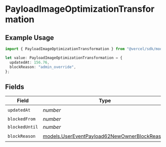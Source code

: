 # PayloadImageOptimizationTransformation

## Example Usage

```typescript
import { PayloadImageOptimizationTransformation } from "@vercel/sdk/models/userevent.js";

let value: PayloadImageOptimizationTransformation = {
  updatedAt: 156.76,
  blockReason: "admin_override",
};
```

## Fields

| Field                                                                                              | Type                                                                                               | Required                                                                                           | Description                                                                                        |
| -------------------------------------------------------------------------------------------------- | -------------------------------------------------------------------------------------------------- | -------------------------------------------------------------------------------------------------- | -------------------------------------------------------------------------------------------------- |
| `updatedAt`                                                                                        | *number*                                                                                           | :heavy_check_mark:                                                                                 | N/A                                                                                                |
| `blockedFrom`                                                                                      | *number*                                                                                           | :heavy_minus_sign:                                                                                 | N/A                                                                                                |
| `blockedUntil`                                                                                     | *number*                                                                                           | :heavy_minus_sign:                                                                                 | N/A                                                                                                |
| `blockReason`                                                                                      | [models.UserEventPayload62NewOwnerBlockReason](../models/usereventpayload62newownerblockreason.md) | :heavy_check_mark:                                                                                 | N/A                                                                                                |